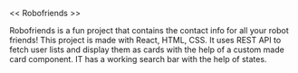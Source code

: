 << Robofriends >>

Robofriends is a fun project that contains the contact info for all your robot friends! This project is made with React, HTML, CSS. It uses REST API to fetch user lists and display them as cards with the help of a custom made card component. IT has a working search bar with the help of states.
